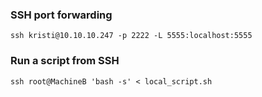 ### SSH port forwarding ###
`ssh kristi@10.10.10.247 -p 2222 -L 5555:localhost:5555`

 ### Run a script from SSH  ###
`ssh root@MachineB 'bash -s' < local_script.sh`
